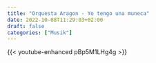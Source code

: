 ```yaml
---
title: "Orquesta Aragon - Yo tengo una muneca"
date: 2022-10-08T11:29:03+02:00
draft: false
categories: ["Musik"]
---
```


{{< youtube-enhanced pBp5M1LHg4g >}}
